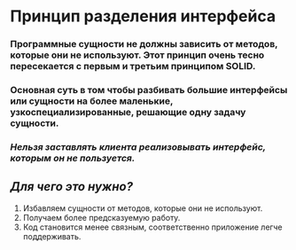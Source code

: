 # Принцип разделения интерфейса

### Программные сущности не должны зависить от методов, которые они не используют. Этот принцип очень тесно пересекается с первым и третьим принципом SOLID.

### Основная суть в том чтобы разбивать большие интерфейсы или сущности на более маленькие, узкоспециализированные, решающие одну задачу сущности.

### _Нельзя заставлять клиента реализовывать интерфейс, которым он не пользуется._

## _Для чего это нужно?_

1. Избавляем сущности от методов, которые они не используют.
2. Получаем более предсказуемую работу.
3. Код становится менее связным, соответственно приложение легче поддерживать.
